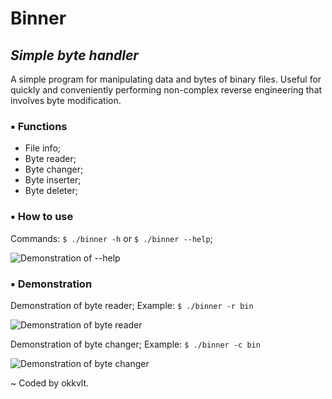 # Binner
## _Simple byte handler_

A simple program for manipulating data and bytes of binary files. Useful for quickly and conveniently performing non-complex reverse engineering that involves byte modification.

### ▪ Functions

- File info;
- Byte reader;
- Byte changer;
- Byte inserter;
- Byte deleter;

### ▪ How to use

Commands: `$ ./binner -h` or `$ ./binner --help`;

![Demonstration of --help](https://i.imgur.com/YcfUb34.png)

### ▪ Demonstration

Demonstration of byte reader;
Example: `$ ./binner -r bin`

![Demonstration of byte reader](https://i.imgur.com/2rBiUhe.png)

Demonstration of byte changer;
Example: `$ ./binner -c bin`

![Demonstration of byte changer](https://i.imgur.com/E2ElWx7.png)

\~ Coded by okkvlt.
